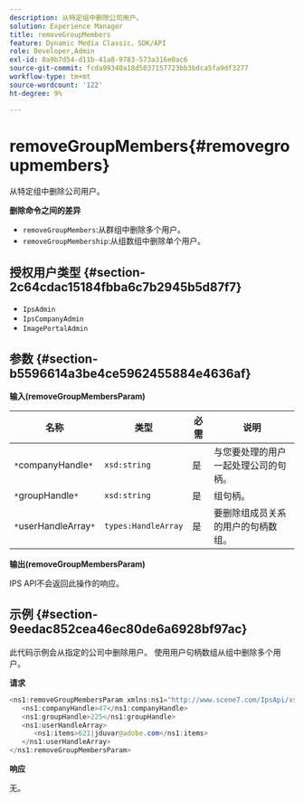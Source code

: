 ```yaml
---
description: 从特定组中删除公司用户。
solution: Experience Manager
title: removeGroupMembers
feature: Dynamic Media Classic，SDK/API
role: Developer,Admin
exl-id: 8a9b7d54-d11b-41a8-9783-573a316e0ac6
source-git-commit: fcda99340a18d5037157723bb3bdca5fa9df3277
workflow-type: tm+mt
source-wordcount: '122'
ht-degree: 9%

---
```


# removeGroupMembers{#removegroupmembers}

从特定组中删除公司用户。

**删除命令之间的差异**

* `removeGroupMembers`:从群组中删除多个用户。
* `removeGroupMembership`:从组数组中删除单个用户。

## 授权用户类型 {#section-2c64cdac15184fbba6c7b2945b5d87f7}

* `IpsAdmin`
* `IpsCompanyAdmin`
* `ImagePortalAdmin`

## 参数 {#section-b5596614a3be4ce5962455884e4636af}

**输入(removeGroupMembersParam)**

| 名称 | 类型 | 必需 | 说明 |
|---|---|---|---|
| `*`companyHandle`*` | `xsd:string` | 是 | 与您要处理的用户一起处理公司的句柄。 |
| `*`groupHandle`*` | `xsd:string` | 是 | 组句柄。 |
| `*`userHandleArray`*` | `types:HandleArray` | 是 | 要删除组成员关系的用户的句柄数组。 |

**输出(removeGroupMembersParam)**

IPS API不会返回此操作的响应。

## 示例 {#section-9eedac852cea46ec80de6a6928bf97ac}

此代码示例会从指定的公司中删除用户。 使用用户句柄数组从组中删除多个用户。

**请求**

```java
<ns1:removeGroupMembersParam xmlns:ns1="http://www.scene7.com/IpsApi/xsd">
   <ns1:companyHandle>47</ns1:companyHandle>
   <ns1:groupHandle>225</ns1:groupHandle>
   <ns1:userHandleArray>
      <ns1:items>621|jduvar@adobe.com</ns1:items>
   </ns1:userHandleArray>
</ns1:removeGroupMembersParam>
```

**响应**

无。
